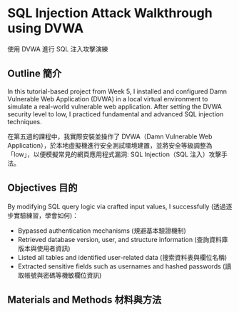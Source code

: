 # SQL Injection Attack Walkthrough using DVWA

使用 DVWA 進行 SQL 注入攻擊演練

<h2>Outline 簡介</h2>
In this tutorial-based project from Week 5, I installed and configured Damn Vulnerable Web Application (DVWA) in a local virtual environment to simulate a real-world vulnerable web application. After setting the DVWA security level to low, I practiced fundamental and advanced SQL injection techniques.

在第五週的課程中，我實際安裝並操作了 DVWA（Damn Vulnerable Web Application），於本地虛擬機進行安全測試環境建置，並將安全等級調整為「low」，以便模擬常見的網頁應用程式漏洞: SQL Injection（SQL 注入）攻擊手法。

<h2>Objectives 目的</h2>

By modifying SQL query logic via crafted input values, I successfully (透過逐步實驗練習，學會如何)：
* Bypassed authentication mechanisms (規避基本驗證機制)</b>
* Retrieved database version, user, and structure information (查詢資料庫版本與使用者資訊)</b> 
* Listed all tables and identified user-related data (搜索資料表與欄位名稱)</b> 
* Extracted sensitive fields such as usernames and hashed passwords (讀取帳號與密碼等機敏欄位資訊)</b>


<h2>Materials and Methods 材料與方法</h2>
